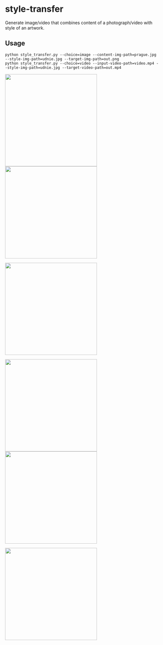 # style-transfer

Generate image/video that combines content of a photograph/video with style of an artwork. 

## Usage

```
python style_transfer.py --choice=image --content-img-path=prague.jpg --style-img-path=udnie.jpg --target-img-path=out.png 
python style_transfer.py --choice=video --input-video-path=video.mp4 --style-img-path=udnie.jpg --target-video-path=out.mp4 

```
<img src="https://s18.postimg.org/3vqb0gjt5/prague.jpg" height="300"><img src="https://s17.postimg.org/gzhwyn03z/image.jpg" height="300">
    
<img src="https://s17.postimg.org/6co3t7k8v/3939.png" height="300">

<img src="https://s13.postimg.org/5y61h8sav/newyork.jpg" height="300"><img src="https://s17.postimg.org/p6ei3muwf/starrynight.jpg" height="300">
    
<img src="https://s13.postimg.org/gxr8t4ldj/newyork_transformed.png" height="300">


